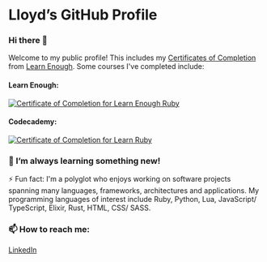 # Lloyd’s GitHub Profile
### Hi there 👋

<!--
**dubesoftware/dubesoftware** is a ✨ _special_ ✨ repository because its `README.md` (this file) appears on your GitHub profile.

Here are some ideas to get you started:

- 🔭 I’m currently working on ...
- 🌱 I’m currently learning ...
- 👯 I’m looking to collaborate on ...
- 🤔 I’m looking for help with ...
- 💬 Ask me about ...
- 📫 How to reach me: ...
- 😄 Pronouns: ...
- ⚡ Fun fact: ...
-->

Welcome to my public profile! This includes my [Certificates of Completion](https://www.learnenough.com/certificates/dubesoftware) from [Learn Enough](https://www.learnenough.com/). Some courses I've completed include:

#### Learn Enough:
<a href="https://www.learnenough.com/certificates/dubesoftware"><img src="https://www.learnenough.com/certificates/dubesoftware/ruby-tutorial.svg" alt="Certificate of Completion for Learn Enough Ruby"></a>

#### Codecademy:
<a href="https://www.codecademy.com/profiles/objectWhiz84614/certificates/1c05e0382bc5681c824c4cbe85c126fd"><img src="hhttps://www.codecademy.com/profiles/objectWhiz84614/certificates/1c05e0382bc5681c824c4cbe85c126fd" alt="Certificate of Completion for Learn Ruby"></a>

### 🌱 I’m always learning something new!

⚡ Fun fact: I'm a polyglot who enjoys working on software projects spanning many languages, frameworks, architectures and applications. My programming languages of interest include Ruby, Python, Lua, JavaScript/ TypeScript, Elixir, Rust, HTML, CSS/ SASS.

### 📫 How to reach me:
[LinkedIn](https://www.linkedin.com/in/sldube/)
